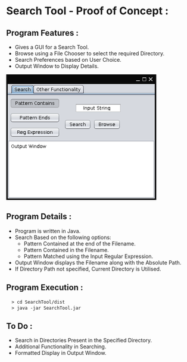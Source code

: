 # Search Tool - Proof of Concept :
## Program Features :
   * Gives a GUI for a Search Tool.
   * Browse using a File Chooser to select the required Directory.
   * Search Preferences based on User Choice.
   * Output Window to Display Details.

![Image](/img/mainWindow.png "GUI Interface")

## Program Details :
   * Program is written in Java.
   * Search Based on the following options:
      * Pattern Contained at the end of the Filename.
      * Pattern Contained in the Filename.
      * Pattern Matched using the Input Regular Expression.
   * Output Window displays the Filename along with the Absolute Path.
   * If Directory Path not specified, Current Directory is Utilised.
  
## Program Execution :
```
  > cd SearchTool/dist
  > java -jar SearchTool.jar
```

## To Do :
  * Search in Directories Present in the Specified Directory.
  * Additional Functionality in Searching.
  * Formatted Display in Output Window.
